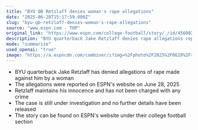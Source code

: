 ```yaml
---
title: "BYU QB Retzlaff denies woman's rape allegations"
date: "2025-06-28T15:17:59.000Z"
slug: "byu-qb-retzlaff-denies-woman's-rape-allegations"
source: "www.espn.com - TOP"
original_link: "https://www.espn.com/college-football/story/_/id/45600258/byu-jake-retzlaff-denies-woman-allegations-rape"
description: "BYU quarterback Jake Retzlaff denies rape allegations reported on ESPN, case still under investigation."
mode: "summarize"
used_openai: "true"
image: "https://a.espncdn.com/combiner/i?img=%2Fphoto%2F2025%2F0628%2Fr1512164_1296x729_16%2D9.jpg"
---
```


- BYU quarterback Jake Retzlaff has denied allegations of rape made against him by a woman
- The allegations were reported on ESPN's website on June 28, 2025
- Retzlaff maintains his innocence and has not been charged with any crime
- The case is still under investigation and no further details have been released
- The story can be found on ESPN's website under their college football section